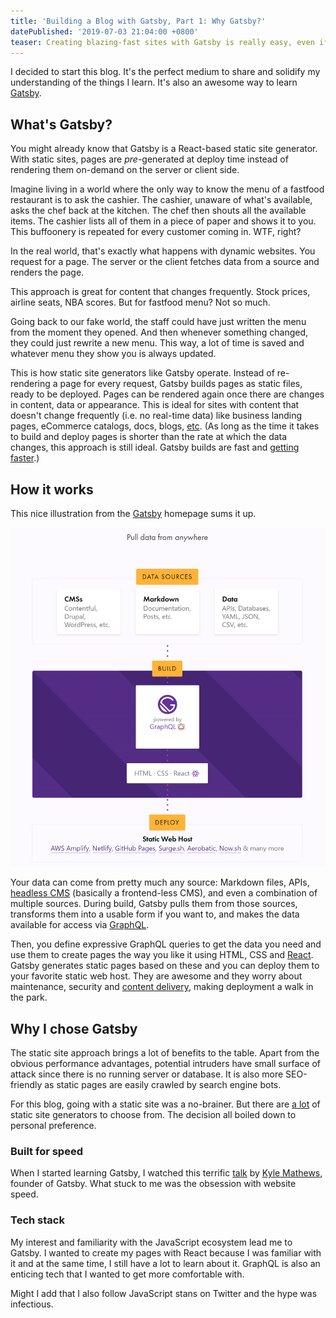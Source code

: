 ```yaml
---
title: 'Building a Blog with Gatsby, Part 1: Why Gatsby?'
datePublished: '2019-07-03 21:04:00 +0800'
teaser: Creating blazing-fast sites with Gatsby is really easy, even if we're doing it the slightly harder way.
---
```


I decided to start this blog. It's the perfect medium to share and solidify my understanding of the things I learn. It's also an awesome way to learn [Gatsby](https://www.gatsbyjs.org/).


## What's Gatsby?

You might already know that Gatsby is a React-based static site generator. With static sites, pages are _pre_-generated at deploy time instead of rendering them on-demand on the server or client side.

Imagine living in a world where the only way to know the menu of a fastfood restaurant is to ask the cashier. The cashier, unaware of what's available, asks the chef back at the kitchen. The chef then shouts all the available items. The cashier lists all of them in a piece of paper and shows it to you. This buffoonery is repeated for every customer coming in. WTF, right?

In the real world, that's exactly what happens with dynamic websites. You request for a page. The server or the client fetches data from a source and renders the page.

This approach is great for content that changes frequently. Stock prices, airline seats, NBA scores. But for fastfood menu? Not so much.

Going back to our fake world, the staff could have just written the menu from the moment they opened. And then whenever something changed, they could just rewrite a new menu. This way, a lot of time is saved and whatever menu they show you is always updated.

This is how static site generators like Gatsby operate. Instead of re-rendering a page for every request, Gatsby builds pages as static files, ready to be deployed. Pages can be rendered again once there are changes in content, data or appearance. This is ideal for sites with content that doesn't change frequently (i.e. no real-time data) like business landing pages, eCommerce catalogs, docs, blogs, [etc](https://www.gatsbyjs.org/showcase/). (As long as the time it takes to build and deploy pages is shorter than the rate at which the data changes, this approach is still ideal. Gatsby builds are fast and [getting](https://www.slideshare.net/Gatsbyjs/gatsby-v2-faster-build-times-guessjs-and-more) [faster](https://image.slidesharecdn.com/gatsbyv2webinarpresentation-181003000041/95/gatsby-v2-faster-build-times-guessjs-and-more-55-638.jpg?cb=1538525078).)


## How it works

This nice illustration from the [Gatsby](https://www.gatsbyjs.org/) homepage sums it up.

![How Gatsby Works](how-gatsby-works.png)

Your data can come from pretty much any source: Markdown files, APIs, [headless CMS](https://headlesscms.org) (basically a frontend-less CMS), and even a combination of multiple sources. During build, Gatsby pulls them from those sources, transforms them into a usable form if you want to, and makes the data available for access via [GraphQL](https://graphql.org/).

Then, you define expressive GraphQL queries to get the data you need and use them to create pages the way you like it using HTML, CSS and [React](https://reactjs.org/). Gatsby generates static pages based on these and you can deploy them to your favorite static web host. They are awesome and they worry about maintenance, security and [content delivery](https://en.wikipedia.org/wiki/Content_delivery_network), making deployment a walk in the park.


## Why I chose Gatsby

The static site approach brings a lot of benefits to the table. Apart from the obvious performance advantages, potential intruders have small surface of attack since there is no running server or database. It is also more SEO-friendly as static pages are easily crawled by search engine bots. 

For this blog, going with a static site was a no-brainer. But there are [a lot](https://www.staticgen.com/) of static site generators to choose from. The decision all boiled down to personal preference.

### Built for speed

When I started learning Gatsby, I watched this terrific [talk](https://www.youtube.com/watch?v=U6SWCTrPtn8&) by [Kyle Mathews](https://twitter.com/kylemathews), founder of Gatsby. What stuck to me was the obsession with website speed.

### Tech stack

My interest and familiarity with the JavaScript ecosystem lead me to Gatsby. I wanted to create my pages with React because I was familiar with it and at the same time, I still have a lot to learn about it. GraphQL is also an enticing tech that I wanted to get more comfortable with.

Might I add that I also follow JavaScript stans on Twitter and the hype was infectious.



<!--
    Setting up `gatsby-source-filesystem` allows you to query file nodes through GraphQL. It adds these fields:
        - allFile
        - directory
        - file
-->

<!-- 
    Doing a GraphQL query in a page
-->

<!--
Source plugins pull data from a data source into the Gatsby data system.
Transformer plugins transform this raw data into something more usable
-->

<!--

-->